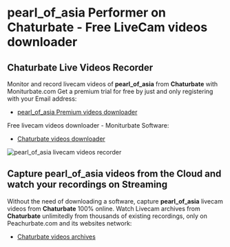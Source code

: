 # pearl_of_asia Performer on Chaturbate - Free LiveCam videos downloader

## Chaturbate Live Videos Recorder

Monitor and record livecam videos of **pearl_of_asia** from **Chaturbate** with Moniturbate.com
Get a premium trial for free by just and only registering with your Email address:
* [pearl_of_asia Premium videos downloader](https://moniturbate.com/request-demo-licence-key.html)

Free livecam videos downloader - Moniturbate Software:
* [Chaturbate videos downloader](https://moniturbate.com/moniturbate-download-software.html)

![pearl_of_asia livecam videos recorder](https://peachurnet.com/templates/moniturbate-software.png)


## Capture pearl_of_asia videos from the Cloud and watch your recordings on Streaming

Without the need of downloading a software, capture **pearl_of_asia** livecam videos from **Chaturbate** 100% online.
Watch Livecam archives from **Chaturbate** unlimitedly from thousands of existing recordings, only on Peachurbate.com and its websites network:
* [Chaturbate videos archives](https://peachurnet.com/)